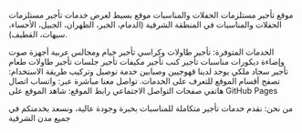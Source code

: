 موقع تأجير مستلزمات الحفلات والمناسبات
موقع بسيط لعرض خدمات تأجير مستلزمات الحفلات والمناسبات في المنطقة الشرقية (الدمام، الخبر، الظهران، الجبيل، الأحساء، سيهات، القطيف).

الخدمات المتوفرة:
تأجير طاولات وكراسي
تأجير خيام ومجالس عربية
أجهزة صوت وإضاءة
ديكورات مناسبات
تأجير كنب
تأجير مكيفات
تأجير جلسات
تأجير طاولات طعام
تأجير سجاد ملكي
يوجد لدينا قهوجيين وصبابين
خدمة توصيل وتركيب
طريقة الاستخدام:
تصفح أقسام الموقع للتعرف على الخدمات.
تواصل معنا مباشرة عبر:
واتساب
اتصال هاتفي
صفحات التواصل الاجتماعي
رابط الموقع:
شاهد الموقع على GitHub Pages

من نحن:
نقدم خدمات تأجير متكاملة للمناسبات بخبرة وجودة عالية، ونسعد بخدمتكم في جميع مدن الشرقية
